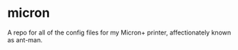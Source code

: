 # micron
A repo for all of the config files for my Micron+ printer, affectionately known as ant-man.
